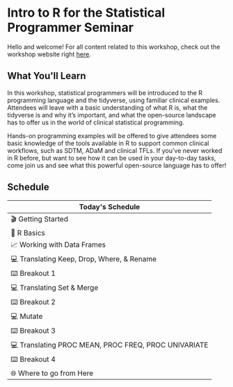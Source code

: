 # Intro to R for the Statistical Programmer Seminar

Hello and welcome! For all content related to this workshop, check out the workshop website right [here](https://atorus-research.github.io/intro_to_r_website/).

## What You'll Learn
In this workshop, statistical programmers will be introduced to the R programming language and the tidyverse, using familiar clinical examples. Attendees will leave with a basic understanding of what R is, what the tidyverse is and why it’s important, and what the open-source landscape has to offer us in the world of clinical statistical programming.

Hands-on programming examples will be offered to give attendees some basic knowledge of the tools available in R to support common clinical workflows, such as SDTM, ADaM and clinical TFLs. If you’ve never worked in R before, but want to see how it can be used in your day-to-day tasks, come join us and see what this powerful open-source language has to offer!

## Schedule 

| Today's Schedule |
| --- | 
| 🎬 Getting Started | 
| 📓 R Basics | 
| 📈 Working with Data Frames |
| 💻 Translating Keep, Drop, Where, & Rename | 
| ⌨️ Breakout 1 |
| 💻 Translating Set & Merge | 
| ⌨️ Breakout 2 |
| 💻  Mutate | 
| ⌨️ Breakout 3 |
| 💻  Translating PROC MEAN, PROC FREQ, PROC UNIVARIATE | 
| ⌨️ Breakout 4 |
| 🌐 Where to go from Here | 


